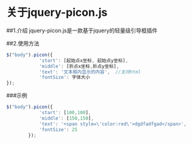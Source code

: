 关于jquery-picon.js
==================

##1.介绍
jquery-picon.js是一款基于jquery的轻量级引导框插件


##2.使用方法
````javascript
$("body").picon({
			'start': [起始点x坐标, 起始点y坐标],
			'middle': [折点x坐标,折点y坐标],
			'text': '文本框内显示的内容',  //支持html
			'fontSize': 字体大小
});

````
###示例
``````javascript
$("body").picon({
			'start': [100,100],
			'middle': [150,150],
			'text': '<span style=\'color:red\'>dgdfadfgad</span>',
			'fontSize': 25
		});
``````



